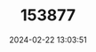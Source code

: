 ---
title: "153877"
category: "Procambarus clarkii"
draft: false
date: 2024-02-22 13:03:51
languages:
  English: ["Red Swamp Crayfish"]
---